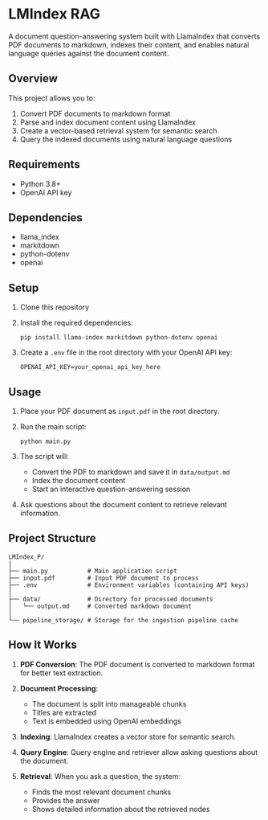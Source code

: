 # LMIndex RAG

A document question-answering system built with LlamaIndex that converts PDF documents to markdown, indexes their content, and enables natural language queries against the document content.

## Overview

This project allows you to:
1. Convert PDF documents to markdown format
2. Parse and index document content using LlamaIndex
3. Create a vector-based retrieval system for semantic search
4. Query the indexed documents using natural language questions

## Requirements

- Python 3.8+
- OpenAI API key

## Dependencies

- llama_index
- markitdown
- python-dotenv
- openai

## Setup

1. Clone this repository

2. Install the required dependencies:
   ```
   pip install llama-index markitdown python-dotenv openai
   ```

3. Create a `.env` file in the root directory with your OpenAI API key:
   ```
   OPENAI_API_KEY=your_openai_api_key_here
   ```

## Usage

1. Place your PDF document as `input.pdf` in the root directory.

2. Run the main script:
   ```
   python main.py
   ```

3. The script will:
   - Convert the PDF to markdown and save it in `data/output.md`
   - Index the document content
   - Start an interactive question-answering session

4. Ask questions about the document content to retrieve relevant information.

## Project Structure

```
LMIndex_P/
│
├── main.py           # Main application script
├── input.pdf         # Input PDF document to process
├── .env              # Environment variables (containing API keys)
│
├── data/             # Directory for processed documents
│   └── output.md     # Converted markdown document
│
└── pipeline_storage/ # Storage for the ingestion pipeline cache
```

## How It Works

1. **PDF Conversion**: The PDF document is converted to markdown format for better text extraction.

2. **Document Processing**:
   - The document is split into manageable chunks
   - Titles are extracted
   - Text is embedded using OpenAI embeddings

3. **Indexing**: LlamaIndex creates a vector store for semantic search.

4. **Query Engine**: Query engine and retriever allow asking questions about the document.

5. **Retrieval**: When you ask a question, the system:
   - Finds the most relevant document chunks
   - Provides the answer
   - Shows detailed information about the retrieved nodes